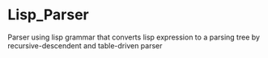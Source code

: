 # Lisp_Parser
Parser using lisp grammar that converts lisp expression to a parsing tree by recursive-descendent and table-driven parser
